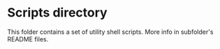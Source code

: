 # Scripts directory

This folder contains a set of utility shell scripts. More info in subfolder's README files.
